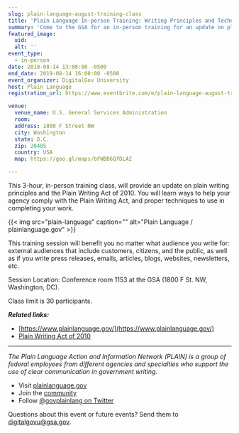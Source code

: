 ```yaml
---
slug: plain-language-august-training-class
title: 'Plain Language In-person Training: Writing Principles and Techniques'
summary: 'Come to the GSA for an in-person training for an update on plain writing principles and the Plain Writing Act of 2010&#46;'
featured_image:
  uid:
  alt: ''
event_type:
  - in-person
date: 2019-08-14 13:00:00 -0500
end_date: 2019-08-14 16:00:00 -0500
event_organizer: DigitalGov University
host: Plain Language
registration_url: https://www.eventbrite.com/e/plain-language-august-training-class-registration-65437680865

venue:
  venue_name: U.S. General Services Administration
  room:
  address: 1800 F Street NW
  city: Washington
  state: D.C.
  zip: 20405
  country: USA
  map: https://goo.gl/maps/bFWBD6QfDLA2

---
```


This 3-hour, in-person training class, will provide an update on plain writing principles and the Plain Writing Act of 2010. You will learn ways to help your agency comply with the Plain Writing Act, and proper techniques to use in completing your work.  

{{< img src="plain-language" caption="" alt="Plain Language / plainlanguage.gov" >}}

This training session will benefit you no matter what audience you write for: external audiences that include customers, citizens, and the public, as well as if you write press releases, emails, articles, blogs, websites, newsletters, etc.

Session Location: Conference room 1153 at the GSA (1800 F St. NW, Washington, DC).

Class limit is 30 participants.

***Related links:***

- [https://www.plainlanguage.gov/](https://www.plainlanguage.gov/)
- [Plain Writing Act of 2010](https://www.congress.gov/bill/111th-congress/house-bill/946)

---

_The Plain Language Action and Information Network (PLAIN) is a group of federal employees from different agencies and specialties who support the use of clear communication in government writing._

- Visit [plainlanguage.gov](https://www.plainlanguage.gov/)
- Join the [community](https://digital.gov/communities/plain-language/)
- Follow [@govplainlang on Twitter](https://twitter.com/govplainlang)

Questions about this event or future events? Send them to [digitalgovu@gsa.gov](mailto:digitalgovu@gsa.gov).

